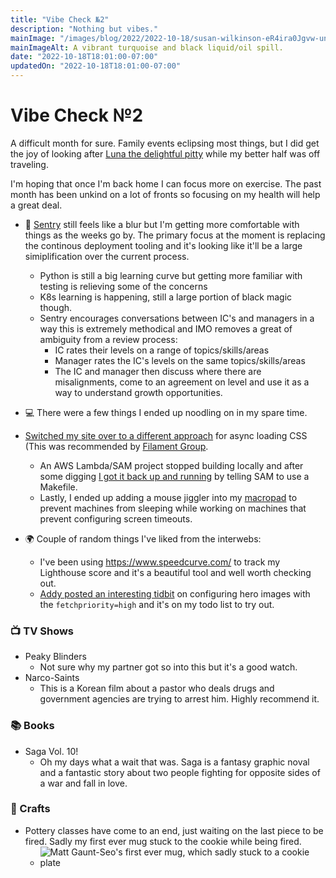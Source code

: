 ```yaml
---
title: "Vibe Check №2"
description: "Nothing but vibes."
mainImage: "/images/blog/2022/2022-10-18/susan-wilkinson-eR4ira0Jgvw-unsplash.jpg"
mainImageAlt: A vibrant turquoise and black liquid/oil spill.
date: "2022-10-18T18:01:00-07:00"
updatedOn: "2022-10-18T18:01:00-07:00"
---
```


# Vibe Check №2

A difficult month for sure. Family events eclipsing most things, but I did get the joy of looking after [Luna the 
delightful pitty](https://twitter.com/rob_dodson/status/1582068042573303808) while my better half was off traveling.

I'm hoping that once I'm back home I can focus more on exercise. The past month has been unkind on a lot of fronts
so focusing on my health will help a great deal.

- 🫠 [Sentry](http://sentry.io/) still feels like a blur but I'm getting more comfortable with things as the weeks
    go by. The primary focus at the moment is replacing the continous deployment tooling and it's looking like
    it'll be a large simiplification over the current process.

    - Python is still a big learning curve but getting more familiar with testing is relieving some of the
      concerns
    - K8s learning is happening, still a large portion of black magic though.
    - Sentry encourages conversations between IC's and managers in a way this is extremely methodical
      and IMO removes a great of ambiguity from a review process:
        - IC rates their levels on a range of topics/skills/areas
        - Manager rates the IC's levels on the same topics/skills/areas
        - The IC and manager then discuss where there are misalignments, come to an agreement on level
          and use it as a way to understand growth opportunities.

- 💻 There were a few things I ended up noodling on in my spare time.

- [Switched my site over to a different approach](https://github.com/gauntface/go-html-asset-manager/commit/fd47dfb4cbab21a3814f348b8bb6cb1af1af0413)
      for async loading CSS (This was recommended by [Filament Group](https://www.filamentgroup.com/lab/load-css-simpler/).
    - An AWS Lambda/SAM project stopped building locally and after some digging
      [I got it back up and running](https://www.gaunt.dev/blog/2022/glibc-error-with-aws-sam-and-go/) by telling SAM to use
      a Makefile.
    - Lastly, I ended up adding a mouse jiggler into my [macropad](https://twitter.com/gauntface/status/1398416239098089476)
      to prevent machines from sleeping while working on machines that prevent configuring screen timeouts.

- 🌍 Couple of random things I've liked from the interwebs:

    - I've been using https://www.speedcurve.com/ to track my Lighthouse score and it's a beautiful tool and well worth
      checking out.
    - [Addy posted an interesting tidbit](<img fetchpriority=high>) on configuring hero images with the 
      `fetchpriority=high` and it's on my todo list to try out.

### 📺 TV Shows

- Peaky Blinders
    - Not sure why my partner got so into this but it's a good watch.
- Narco-Saints
    - This is a Korean film about a pastor who deals drugs and government agencies are trying to arrest him. Highly recommend it.

### 📚 Books

- Saga Vol. 10!
    - Oh my days what a wait that was. Saga is a fantasy graphic noval and a fantastic story about two people fighting for opposite
      sides of a war and fall in love.

### 🎨 Crafts

- Pottery classes have come to an end, just waiting on the last piece to be fired. Sadly my first ever mug stuck to the cookie while being fired.
    - ![Matt Gaunt-Seo's first ever mug, which sadly stuck to a cookie plate]()
